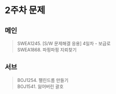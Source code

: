 # 2주차 문제
>
## 메인
> SWEA1245. [S/W 문제해결 응용] 4일차 - 보급로 <br>
> SWEA1868. 파핑파핑 지뢰찾기

## 서브
> BOJ1254. 팰린드롬 만들기 <br>
> BOJ1541. 잃어버린 괄호
